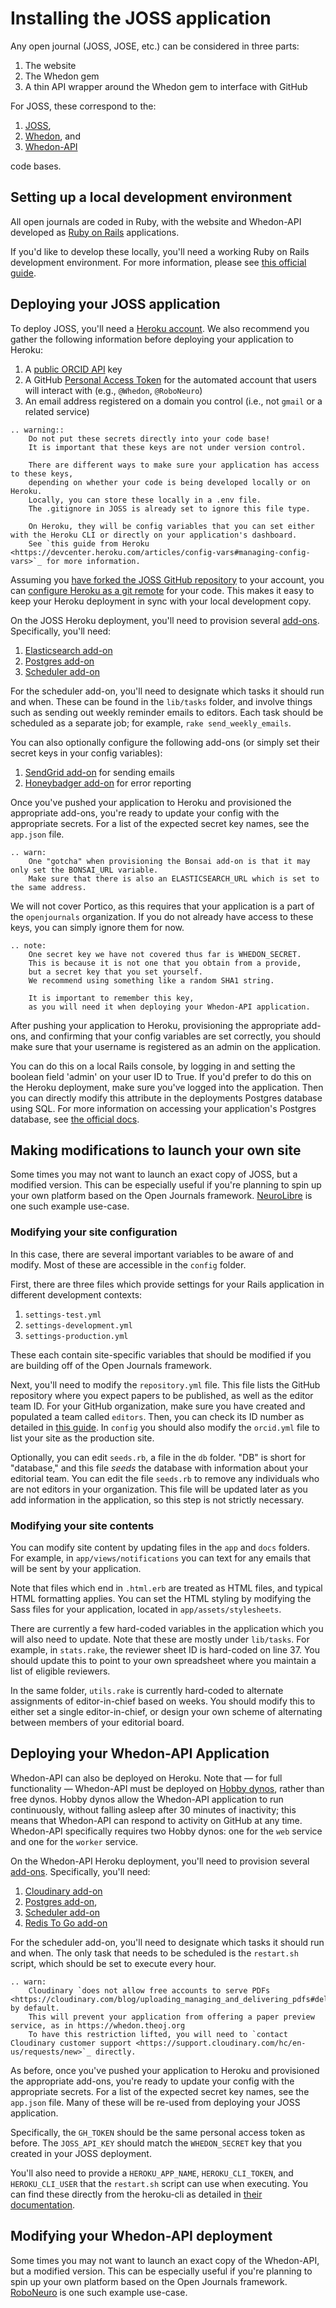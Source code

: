 # Installing the JOSS application

Any open journal (JOSS, JOSE, etc.) can be considered in three parts:

1. The website
2. The Whedon gem
3. A thin API wrapper around the Whedon gem to interface with GitHub

For JOSS, these correspond to the:

1. [JOSS](https://github.com/openjournals/joss),
2. [Whedon](https://github.com/openjournals/whedon), and
3. [Whedon-API](https://github.com/openjournals/whedon-api)

code bases.

## Setting up a local development environment

All open journals are coded in Ruby,
with the website and Whedon-API developed as
[Ruby on Rails](https://rubyonrails.org/inst) applications.

If you'd like to develop these locally,
you'll need a working Ruby on Rails development environment.
For more information, please see
[this official guide](https://guides.rubyonrails.org/getting_started.html#creating-a-new-rails-project-installing-rails).

## Deploying your JOSS application

To deploy JOSS, you'll need a [Heroku account](https://signup.heroku.com/).
We also recommend you gather the following information
before deploying your application to Heroku:

1. A [public ORCID API](https://members.orcid.org/api/about-public-api) key
1. A GitHub [Personal Access Token](https://docs.github.com/en/free-pro-team@latest/github/authenticating-to-github/creating-a-personal-access-token) for the automated account that users will interact with (e.g., `@Whedon`, `@RoboNeuro`)
1. An email address registered on a domain you control (i.e., not `gmail` or a related service)

```eval_rst
.. warning::
    Do not put these secrets directly into your code base!
    It is important that these keys are not under version control.

    There are different ways to make sure your application has access to these keys,
    depending on whether your code is being developed locally or on Heroku.
    Locally, you can store these locally in a .env file.
    The .gitignore in JOSS is already set to ignore this file type.

    On Heroku, they will be config variables that you can set either with the Heroku CLI or directly on your application's dashboard.
    See `this guide from Heroku <https://devcenter.heroku.com/articles/config-vars#managing-config-vars>`_ for more information.
```

Assuming you [have forked the JOSS GitHub repository](https://docs.github.com/en/free-pro-team@latest/github/getting-started-with-github/fork-a-repo)
to your account,
you can [configure Heroku as a git remote](https://devcenter.heroku.com/articles/git#prerequisites-install-git-and-the-heroku-cli) for your code.
This makes it easy to keep your Heroku deployment in sync with your local development copy.

On the JOSS Heroku deployment, you'll need to provision several [add-ons](https://elements.heroku.com/addons).
Specifically, you'll need:

1. [Elasticsearch add-on](https://elements.heroku.com/addons/bonsai)
1. [Postgres add-on](https://elements.heroku.com/addons/heroku-postgresql)
1. [Scheduler add-on](https://devcenter.heroku.com/articles/scheduler)

For the scheduler add-on, you'll need to designate which tasks it should run and when.
These can be found in the `lib/tasks` folder, and involve things such as sending out weekly reminder emails to editors.
Each task should be scheduled as a separate job; for example, `rake send_weekly_emails`.

You can also optionally configure the following add-ons (or simply set their secret keys in your config variables):

1. [SendGrid add-on](https://elements.heroku.com/addons/sendgrid) for sending emails
1. [Honeybadger add-on](https://elements.heroku.com/addons/honeybadger) for error reporting

Once you've pushed your application to Heroku and provisioned the appropriate add-ons,
you're ready to update your config with the appropriate secrets.
For a list of the expected secret key names, see the `app.json` file.

```eval_rst
.. warn:
    One "gotcha" when provisioning the Bonsai add-on is that it may only set the BONSAI_URL variable.
    Make sure that there is also an ELASTICSEARCH_URL which is set to the same address.
```

We will not cover Portico, as this requires that your application is a part of the `openjournals` organization.
If you do not already have access to these keys, you can simply ignore them for now.

```eval_rst
.. note:
    One secret key we have not covered thus far is WHEDON_SECRET.
    This is because it is not one that you obtain from a provide,
    but a secret key that you set yourself.
    We recommend using something like a random SHA1 string.

    It is important to remember this key,
    as you will need it when deploying your Whedon-API application.
```

After pushing your application to Heroku, provisioning the appropriate add-ons,
and confirming that your config variables are set correctly,
you should make sure that your username is registered as an admin on the application.

You can do this on a local Rails console, by logging in and setting the boolean field 'admin'
on your user ID to True.
If you'd prefer to do this on the Heroku deployment, make sure you've logged into the application.
Then you can directly modify this attribute in the deployments Postgres database using SQL.
For more information on accessing your application's Postgres database,
see [the official docs](https://devcenter.heroku.com/articles/heroku-postgresql#pg-psql).

## Making modifications to launch your own site

Some times you may not want to launch an exact copy of JOSS, but a modified version.
This can be especially useful if you're planning to spin up your own platform based on the
Open Journals framework.
[NeuroLibre](https://neurolibre.herokuapp.com) is one such example use-case.

### Modifying your site configuration

In this case, there are several important variables to be aware of and modify.
Most of these are accessible in the `config` folder.

First, there are three files which provide settings for your Rails application in different development contexts:

1. `settings-test.yml`
1. `settings-development.yml`
1. `settings-production.yml`

These each contain site-specific variables that should be modified if you are building off of the Open Journals framework.

Next, you'll need to modify the `repository.yml` file.
This file lists the GitHub repository where you expect papers to be published,
as well as the editor team ID.
For your GitHub organization, make sure you have created and populated a team called `editors`.
Then, you can check its ID number as detailed in [this guide](https://fabian-kostadinov.github.io/2015/01/16/how-to-find-a-github-team-id).
In `config` you should also modify the `orcid.yml` file to list your site as the production site.

Optionally, you can edit `seeds.rb`, a file in the `db` folder.
"DB" is short for "database," and this file _seeds_ the database with information about your editorial team.
You can edit the file `seeds.rb` to remove any individuals who are not editors in your organization.
This file will be updated later as you add information in the application, so this step is not strictly necessary.

### Modifying your site contents

You can modify site content by updating files in the `app` and `docs` folders.
For example, in `app/views/notifications` you can text for any emails that will be sent by your application.

Note that files which end in `.html.erb` are treated as HTML files, and typical HTML formatting applies.
You can set the HTML styling by modifying the Sass files for your application,
located in `app/assets/stylesheets`.

There are currently a few hard-coded variables in the application which you will also need to update.
Note that these are mostly under `lib/tasks`.
For example, in `stats.rake`, the reviewer sheet ID is hard-coded on line 37.
You should update this to point to your own spreadsheet where you maintain a list of eligible reviewers.

In the same folder, `utils.rake` is currently hard-coded to alternate assignments of editor-in-chief based on weeks.
You should modify this to either set a single editor-in-chief,
or design your own scheme of alternating between members of your editorial board.

## Deploying your Whedon-API Application

Whedon-API can also be deployed on Heroku.
Note that &mdash; for full functionality &mdash; Whedon-API must be deployed on [Hobby dynos](https://devcenter.heroku.com/articles/dyno-types), rather than free dynos.
Hobby dynos allow the Whedon-API application to run continuously, without falling asleep after 30 minutes of inactivity;
this means that Whedon-API can respond to activity on GitHub at any time.
Whedon-API specifically requires two Hobby dynos: one for the `web` service and one for the `worker` service.

On the Whedon-API Heroku deployment, you'll need to provision several [add-ons](https://elements.heroku.com/addons).
Specifically, you'll need:

1. [Cloudinary add-on](https://elements.heroku.com/addons/cloudinary)
1. [Postgres add-on](https://elements.heroku.com/addons/heroku-postgresql),
1. [Scheduler add-on](https://devcenter.heroku.com/articles/scheduler)
1. [Redis To Go add-on](https://elements.heroku.com/addons/redistogo)

For the scheduler add-on, you'll need to designate which tasks it should run and when.
The only task that needs to be scheduled is the `restart.sh` script,
which should be set to execute every hour.

```eval_rst
.. warn:
    Cloudinary `does not allow free accounts to serve PDFs <https://cloudinary.com/blog/uploading_managing_and_delivering_pdfs#delivering_pdf_files>`_ by default.
    This will prevent your application from offering a paper preview service, as in https://whedon.theoj.org
    To have this restriction lifted, you will need to `contact Cloudinary customer support <https://support.cloudinary.com/hc/en-us/requests/new>`_ directly.
```

As before, once you've pushed your application to Heroku and provisioned the appropriate add-ons,
you're ready to update your config with the appropriate secrets.
For a list of the expected secret key names, see the `app.json` file.
Many of these will be re-used from deploying your JOSS application.

Specifically, the `GH_TOKEN` should be the same personal access token as before.
The `JOSS_API_KEY` should match the `WHEDON_SECRET` key that you created in your JOSS deployment.

You'll also need to provide a `HEROKU_APP_NAME`, `HEROKU_CLI_TOKEN`, and `HEROKU_CLI_USER` that the `restart.sh` script can use when executing.
You can find these directly from the heroku-cli as detailed in [their documentation](https://devcenter.heroku.com/articles/authentication).

## Modifying your Whedon-API deployment

Some times you may not want to launch an exact copy of the Whedon-API, but a modified version.
This can be especially useful if you're planning to spin up your own platform based on the
Open Journals framework.
[RoboNeuro](https://github.com/roboneuro) is one such example use-case.